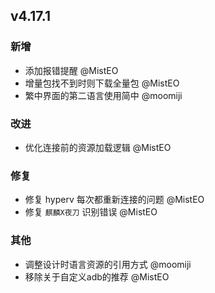## v4.17.1

### 新增

- 添加报错提醒 @MistEO
- 增量包找不到时则下载全量包 @MistEO
- 繁中界面的第二语言使用简中 @moomiji

### 改进

- 优化连接前的资源加载逻辑 @MistEO

### 修复

- 修复 hyperv 每次都重新连接的问题 @MistEO
- 修复 `麒麟X夜刀` 识别错误 @MistEO

### 其他

- 调整设计时语言资源的引用方式 @moomiji
- 移除关于自定义adb的推荐 @MistEO
